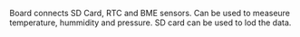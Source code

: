 Board connects SD Card, RTC and BME sensors.
Can be used to measeure temperature, hummidity and pressure.
SD card can be used to lod the data.
